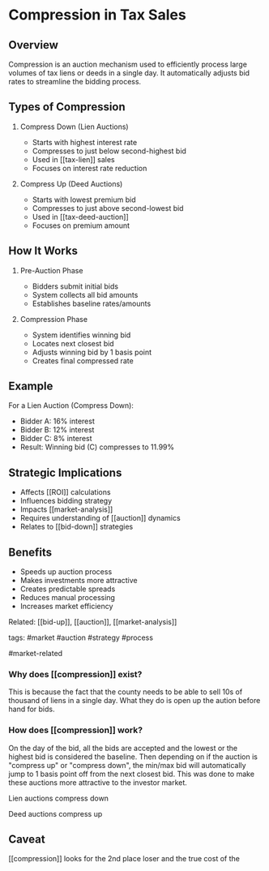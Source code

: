# Compression in Tax Sales

## Overview
Compression is an auction mechanism used to efficiently process large volumes of tax liens or deeds in a single day. It automatically adjusts bid rates to streamline the bidding process.

## Types of Compression
1. Compress Down (Lien Auctions)
   - Starts with highest interest rate
   - Compresses to just below second-highest bid
   - Used in [[tax-lien]] sales
   - Focuses on interest rate reduction

2. Compress Up (Deed Auctions)
   - Starts with lowest premium bid
   - Compresses to just above second-lowest bid
   - Used in [[tax-deed-auction]]
   - Focuses on premium amount

## How It Works
1. Pre-Auction Phase
   - Bidders submit initial bids
   - System collects all bid amounts
   - Establishes baseline rates/amounts

2. Compression Phase
   - System identifies winning bid
   - Locates next closest bid
   - Adjusts winning bid by 1 basis point
   - Creates final compressed rate

## Example
For a Lien Auction (Compress Down):
- Bidder A: 16% interest
- Bidder B: 12% interest
- Bidder C: 8% interest
- Result: Winning bid (C) compresses to 11.99%

## Strategic Implications
- Affects [[ROI]] calculations
- Influences bidding strategy
- Impacts [[market-analysis]]
- Requires understanding of [[auction]] dynamics
- Relates to [[bid-down]] strategies

## Benefits
- Speeds up auction process
- Makes investments more attractive
- Creates predictable spreads
- Reduces manual processing
- Increases market efficiency

Related: [[bid-up]], [[auction]], [[market-analysis]]

tags: #market #auction #strategy #process

#market-related

### Why does [[compression]] exist? 
This is because the fact that the county needs to be able to sell 10s of thousand of liens in a single day. What they do is open up the aution before hand for bids. 


### How does [[compression]] work?
On the day of the bid, all  the bids are accepted and the lowest or the highest bid is considered the baseline. Then depending on if the auction is "compress up" or "compress down", the min/max bid will automatically jump to 1 basis point off from the next closest bid. This was done to make these auctions more attractive to the investor market. 



Lien auctions compress down

Deed auctions compress up 

## Caveat 

[[compression]] looks for the 2nd place loser and the true cost of the 